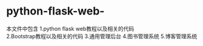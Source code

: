 # python-flask-web-
本文件中包含
 1.python flask web教程以及相关的代码<br>
 2.Bootstrap教程以及相关的代码
 3.通用管理后台
 4.图书管理系统
 5.博客管理系统 

